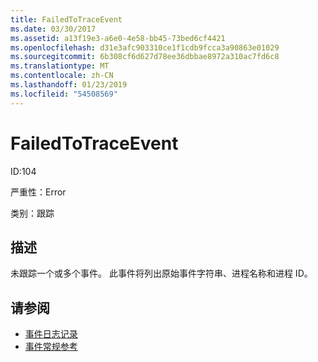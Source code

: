```yaml
---
title: FailedToTraceEvent
ms.date: 03/30/2017
ms.assetid: a13f19e3-a6e0-4e58-bb45-73bed6cf4421
ms.openlocfilehash: d31e3afc903310ce1f1cdb9fcca3a90863e01029
ms.sourcegitcommit: 6b308cf6d627d78ee36dbbae8972a310ac7fd6c8
ms.translationtype: MT
ms.contentlocale: zh-CN
ms.lasthandoff: 01/23/2019
ms.locfileid: "54508569"
---
```

# <a name="failedtotraceevent"></a>FailedToTraceEvent
ID:104  
  
 严重性：Error  
  
 类别：跟踪  
  
## <a name="description"></a>描述  
 未跟踪一个或多个事件。 此事件将列出原始事件字符串、进程名称和进程 ID。  
  
## <a name="see-also"></a>请参阅
- [事件日志记录](../../../../../docs/framework/wcf/diagnostics/event-logging/index.md)
- [事件常规参考](../../../../../docs/framework/wcf/diagnostics/event-logging/events-general-reference.md)
